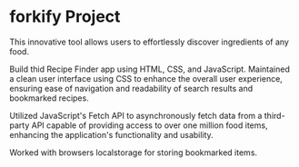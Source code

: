 # forkify Project

This innovative tool allows users to effortlessly discover ingredients of any food.

Build thid Recipe Finder app using HTML, CSS, and JavaScript. Maintained a clean user interface using CSS to enhance the overall user experience, ensuring ease of navigation and readability of search results and bookmarked recipes.

Utilized JavaScript's Fetch API to asynchronously fetch data from a third-party API capable of providing access to over one million food items, enhancing the application's functionality and usability.

Worked with browsers localstorage for storing bookmarked items.
